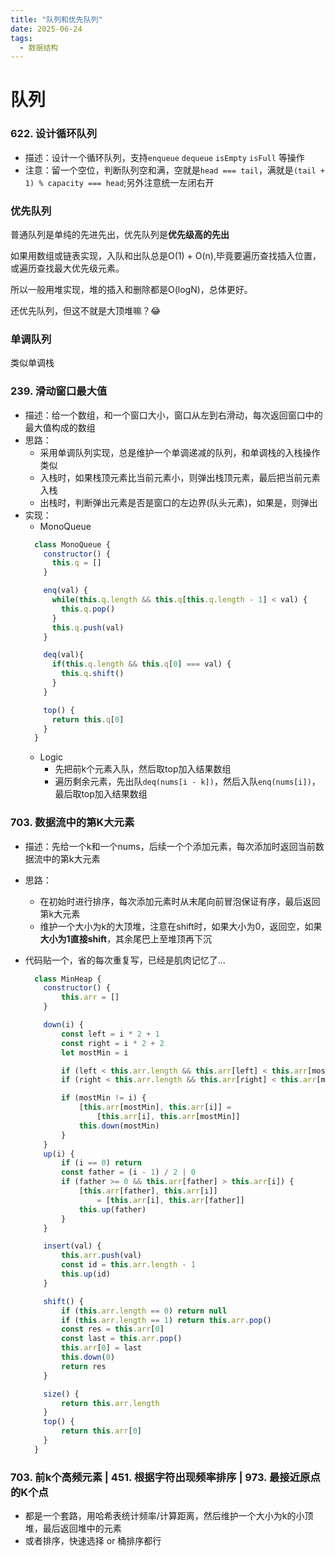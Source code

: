 ```yaml
---
title: "队列和优先队列"
date: 2025-06-24
tags:
  - 数据结构
---
```


# 队列
### 622. 设计循环队列
- 描述：设计一个循环队列，支持`enqueue` `dequeue` `isEmpty` `isFull` 等操作
- 注意：留一个空位，判断队列空和满，空就是`head === tail`，满就是`(tail + 1) % capacity === head`;另外注意统一左闭右开

### 优先队列
    
普通队列是单纯的先进先出，优先队列是**优先级高的先出**    
     
如果用数组或链表实现，入队和出队总是O(1) + O(n),毕竟要遍历查找插入位置，或遍历查找最大优先级元素。   
    
所以一般用堆实现，堆的插入和删除都是O(logN)，总体更好。
    
还优先队列，但这不就是大顶堆嘛？😂

### 单调队列

类似单调栈

### 239. 滑动窗口最大值
- 描述：给一个数组，和一个窗口大小，窗口从左到右滑动，每次返回窗口中的最大值构成的数组
- 思路：
  - 采用单调队列实现，总是维护一个单调递减的队列，和单调栈的入栈操作类似
  - 入栈时，如果栈顶元素比当前元素小，则弹出栈顶元素，最后把当前元素入栈
  - 出栈时，判断弹出元素是否是窗口的左边界(队头元素)，如果是，则弹出
- 实现：
  - MonoQueue
  ```js
    class MonoQueue {
      constructor() {
        this.q = []
      }

      enq(val) {
        while(this.q.length && this.q[this.q.length - 1] < val) {
          this.q.pop()
        }
        this.q.push(val)
      }

      deq(val){
        if(this.q.length && this.q[0] === val) {
          this.q.shift()
        }
      }

      top() {
        return this.q[0]
      }
    }
  ```
  - Logic
    - 先把前k个元素入队，然后取top加入结果数组
    - 遍历剩余元素，先出队`deq(nums[i - k])`，然后入队`enq(nums[i])`，最后取top加入结果数组


### 703. 数据流中的第K大元素
- 描述：先给一个k和一个nums，后续一个个添加元素，每次添加时返回当前数据流中的第k大元素
- 思路：
  - 在初始时进行排序，每次添加元素时从末尾向前冒泡保证有序，最后返回第k大元素
  - 维护一个大小为k的大顶堆，注意在shift时，如果大小为0，返回空，如果**大小为1直接shift**，其余尾巴上至堆顶再下沉

- 代码贴一个，省的每次重复写，已经是肌肉记忆了...
  ```js
    class MinHeap {
      constructor() {
          this.arr = []
      }

      down(i) {
          const left = i * 2 + 1
          const right = i * 2 + 2
          let mostMin = i

          if (left < this.arr.length && this.arr[left] < this.arr[mostMin]) mostMin = left
          if (right < this.arr.length && this.arr[right] < this.arr[mostMin]) mostMin = right

          if (mostMin != i) {
              [this.arr[mostMin], this.arr[i]] =
                  [this.arr[i], this.arr[mostMin]]
              this.down(mostMin)
          }
      }
      up(i) {
          if (i == 0) return
          const father = (i - 1) / 2 | 0
          if (father >= 0 && this.arr[father] > this.arr[i]) {
              [this.arr[father], this.arr[i]]
                  = [this.arr[i], this.arr[father]]
              this.up(father)
          }
      }

      insert(val) {
          this.arr.push(val)
          const id = this.arr.length - 1
          this.up(id)
      }

      shift() {
          if (this.arr.length == 0) return null
          if (this.arr.length == 1) return this.arr.pop()
          const res = this.arr[0]
          const last = this.arr.pop()
          this.arr[0] = last
          this.down(0)
          return res
      }

      size() {
          return this.arr.length
      }
      top() {
          return this.arr[0]
      }
    }
  ```

### 703. 前k个高频元素 | 451. 根据字符出现频率排序 | 973. 最接近原点的K个点
- 都是一个套路，用哈希表统计频率/计算距离，然后维护一个大小为k的小顶堆，最后返回堆中的元素
- 或者排序，快速选择 or 桶排序都行